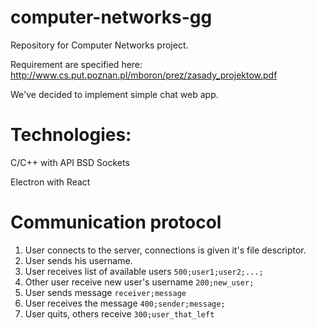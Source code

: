 # computer-networks-gg
Repository for Computer Networks project. 

Requirement are specified here: 
http://www.cs.put.poznan.pl/mboron/prez/zasady_projektow.pdf

We've decided to implement simple chat web app. 

# Technologies:

C/C++ with API BSD Sockets

Electron with React

# Communication protocol
1. User connects to the server, connections is given it's file descriptor. 
2. User sends his username.
3. User receives list of available users ```500;user1;user2;...;```
4. Other user receive new user's username ```200;new_user;```
5. User sends message ```receiver;message```
6. User receives the message ```400;sender;message;```
7. User quits, others receive ```300;user_that_left```

